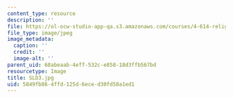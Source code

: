 ```yaml
---
content_type: resource
description: ''
file: https://ol-ocw-studio-app-qa.s3.amazonaws.com/courses/4-614-religious-architecture-and-islamic-cultures-fall-2002/5849fb864ffd125d6eced30fd58a1ed1_SLD3.jpg
file_type: image/jpeg
image_metadata:
  caption: ''
  credit: ''
  image-alt: ''
parent_uid: 68abeaab-4eff-532c-e858-18d3ffb567bd
resourcetype: Image
title: SLD3.jpg
uid: 5849fb86-4ffd-125d-6ece-d30fd58a1ed1
---
```

